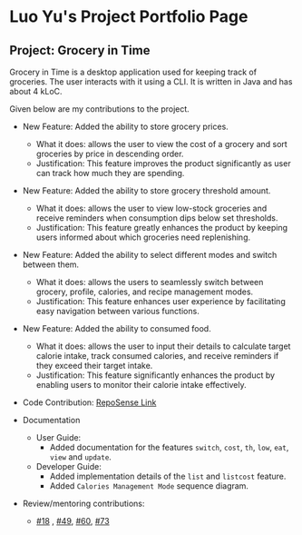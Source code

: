 # Luo Yu's Project Portfolio Page
## Project: Grocery in Time
Grocery in Time is a desktop application used for keeping track of groceries. 
The user interacts with it using a CLI. It is written in Java and has about 4 kLoC.

Given below are my contributions to the project. 
* New Feature: Added the ability to store grocery prices.  
  * What it does: allows the user to view the cost of a grocery and sort groceries by price in descending order.
  * Justification: This feature improves the product significantly as user can track how much they are spending.
* New Feature: Added the ability to store grocery threshold amount.
  * What it does: allows the user to view low-stock groceries and receive reminders when consumption dips below set thresholds.
  * Justification: This feature greatly enhances the product by keeping users informed about which groceries need replenishing.
* New Feature: Added the ability to select different modes and switch between them.
  * What it does: allows the users to seamlessly switch between grocery, profile, calories, and recipe management modes.
  * Justification: This feature enhances user experience by facilitating easy navigation between various functions.
* New Feature: Added the ability to consumed food.
  * What it does: allows the user to input their details to calculate target calorie intake, track consumed calories, 
  and receive reminders if they exceed their target intake.
  * Justification:
    This feature significantly enhances the product by enabling users to monitor their calorie intake effectively.

* Code Contribution: [RepoSense Link](https://nus-cs2113-ay2324s2.github.io/tp-dashboard/?search=luoyu-uwu&breakdown=true&sort=groupTitle%20dsc&sortWithin=title&since=2024-02-23&timeframe=commit&mergegroup=&groupSelect=groupByRepos&checkedFileTypes=docs~functional-code~test-code~other)

* Documentation
  * User Guide:
    * Added documentation for the features `switch`, `cost`, `th`, `low`, `eat`, `view` and `update`.
  * Developer Guide:
    * Added implementation details of the `list` and `listcost` feature.
    * Added `Calories Management Mode` sequence diagram.

* Review/mentoring contributions: 
  * [#18](https://github.com/AY2324S2-CS2113-T12-2/tp/pull/18) , 
  [#49](https://github.com/AY2324S2-CS2113-T12-2/tp/pull/49), 
  [#60](https://github.com/AY2324S2-CS2113-T12-2/tp/pull/60), 
  [#73](https://github.com/AY2324S2-CS2113-T12-2/tp/pull/73)